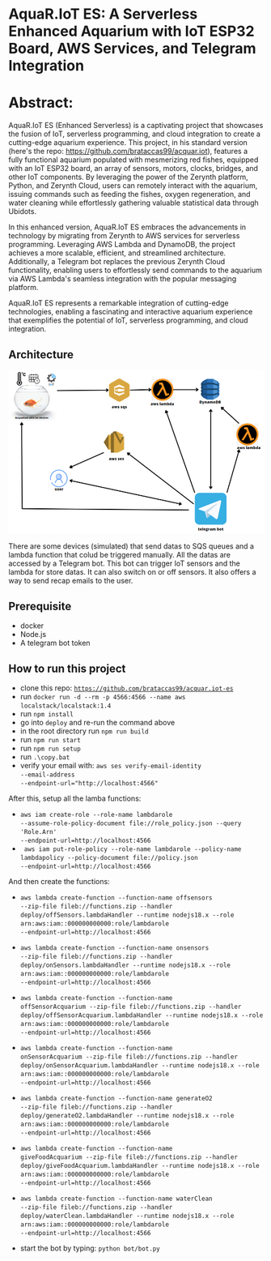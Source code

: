 # AquaR.IoT ES: A Serverless Enhanced Aquarium with IoT ESP32 Board, AWS Services, and Telegram Integration

# Abstract:
AquaR.IoT ES (Enhanced Serverless) is a captivating project that showcases the fusion of IoT, serverless programming, and cloud integration to create a cutting-edge aquarium experience. This project, in his standard version (here's the repo: <url>https://github.com/brataccas99/acquar.iot</url>), features a fully functional aquarium populated with mesmerizing red fishes, equipped with an IoT ESP32 board, an array of sensors, motors, clocks, bridges, and other IoT components. By leveraging the power of the Zerynth platform, Python, and Zerynth Cloud, users can remotely interact with the aquarium, issuing commands such as feeding the fishes, oxygen regeneration, and water cleaning while effortlessly gathering valuable statistical data through Ubidots.

In this enhanced version, AquaR.IoT ES embraces the advancements in technology by migrating from Zerynth to AWS services for serverless programming. Leveraging AWS Lambda and DynamoDB, the project achieves a more scalable, efficient, and streamlined architecture. Additionally, a Telegram bot replaces the previous Zerynth Cloud functionality, enabling users to effortlessly send commands to the aquarium via AWS Lambda's seamless integration with the popular messaging platform.

AquaR.IoT ES represents a remarkable integration of cutting-edge technologies, enabling a fascinating and interactive aquarium experience that exemplifies the potential of IoT, serverless programming, and cloud integration.

## Architecture

![arch](./images/arch.png)

There are some devices (simulated) that send datas to SQS queues and a lambda function that colud be triggered manually. All the datas are accessed by a Telegram bot. This bot can trigger IoT sensors and the lambda for store datas. It can also switch on or off sensors. It also offers a way to send recap emails to the user.

## Prerequisite
- docker
- Node.js
- A telegram bot token

## How to run this project

- clone this repo: <code>https://github.com/brataccas99/acquar.iot-es</code>
- run <code>docker run -d --rm -p 4566:4566 --name aws localstack/localstack:1.4</code>
- run <code>npm install</code>
- go into <code>deploy</code> and re-run the command above
- in the root directory run <code>npm run build</code>
- run <code>npm run start</code>
- run <code>npm run setup</code>
- run <code>.\copy.bat</code>
- verify your email with: <code>aws ses verify-email-identity --email-address <your-email> --endpoint-url="http://localhost:4566"</code>

After this, setup all the lamba functions:

- <code>aws iam create-role --role-name lambdarole --assume-role-policy-document file://role_policy.json --query 'Role.Arn' --endpoint-url=http://localhost:4566</code>
- <code> aws iam put-role-policy --role-name lambdarole --policy-name lambdapolicy --policy-document file://policy.json --endpoint-url=http://localhost:4566</code> 

And then create the functions:

- <code>aws lambda create-function --function-name offsensors --zip-file fileb://functions.zip --handler deploy/offSensors.lambdaHandler --runtime nodejs18.x --role arn:aws:iam::000000000000:role/lambdarole --endpoint-url=http://localhost:4566</code>

- <code>aws lambda create-function --function-name onsensors --zip-file fileb://functions.zip --handler deploy/onSensors.lambdaHandler --runtime nodejs18.x --role arn:aws:iam::000000000000:role/lambdarole --endpoint-url=http://localhost:4566</code>
  
- <code>aws lambda create-function --function-name offSensorAcquarium --zip-file fileb://functions.zip --handler deploy/offSensorAcquarium.lambdaHandler --runtime nodejs18.x --role arn:aws:iam::000000000000:role/lambdarole --endpoint-url=http://localhost:4566</code>

- <code>aws lambda create-function --function-name onSensorAcquarium --zip-file fileb://functions.zip --handler deploy/onSensorAcquarium.lambdaHandler --runtime nodejs18.x --role arn:aws:iam::000000000000:role/lambdarole --endpoint-url=http://localhost:4566</code>

- <code>aws lambda create-function --function-name generateO2 --zip-file fileb://functions.zip --handler deploy/generateO2.lambdaHandler --runtime nodejs18.x --role arn:aws:iam::000000000000:role/lambdarole --endpoint-url=http://localhost:4566</code>

- <code>aws lambda create-function --function-name giveFoodAcquarium --zip-file fileb://functions.zip --handler deploy/giveFoodAcquarium.lambdaHandler --runtime nodejs18.x --role arn:aws:iam::000000000000:role/lambdarole --endpoint-url=http://localhost:4566</code>

- <code>aws lambda create-function --function-name waterClean --zip-file fileb://functions.zip --handler deploy/waterClean.lambdaHandler --runtime nodejs18.x --role arn:aws:iam::000000000000:role/lambdarole --endpoint-url=http://localhost:4566</code>

- start the bot by typing: <code>python bot/bot.py</code>

